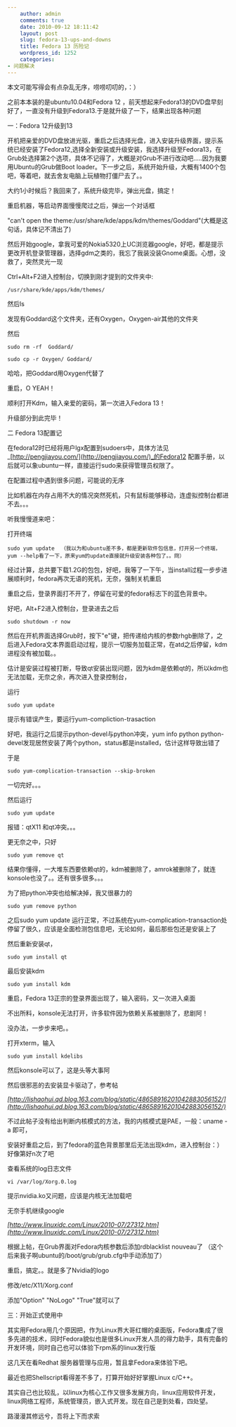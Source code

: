 ```yaml
---
    author: admin
    comments: true
    date: 2010-09-12 18:11:42
    layout: post
    slug: fedora-13-ups-and-downs
    title: Fedora 13 历险记
    wordpress_id: 1252
    categories:
- 问题解决
---
```


本文可能写得会有点杂乱无序，唠唠叨叨的，：）

之前本本装的是ubuntu10.04和Fedora 12 ，前天想起来Fedora13的DVD盘早刻好了，一直没有升级到Fedora13.于是就升级了一下，结果出现各种问题

一：Fedora 12升级到13

开机把亲爱的DVD盘放进光驱，重启之后选择光盘，进入安装升级界面，提示系统已经安装了Fedora12,选择全新安装或升级安装，我选择升级至Fedora13，在Grub处选择第2个选项，具体不记得了，大概是对Grub不进行改动吧.....因为我要用Ubuntu的Grub做Boot loader。下一步之后，系统开始升级，大概有1400个包吧，等着吧，就去舍友电脑上玩植物打僵尸去了。。

大约1小时候后？我回来了，系统升级完毕，弹出光盘，搞定！

重启机器，等启动界面慢慢爬过之后，弹出一个对话框

"can't open the theme:/usr/share/kde/apps/kdm/themes/Goddard"(大概是这句话，具体记不清出了)

然后开始google，拿我可爱的Nokia5320上UC浏览器google，好吧，都是提示更改开机登录管理器，选择gdm之类的，我忘了我装没装Gnome桌面。心想，没救了，突然灵光一现

Ctrl+Alt+F2进入控制台，切换到刚才提到的文件夹中:

    /usr/share/kde/apps/kdm/themes/ 

然后ls

发现有Goddard这个文件夹，还有Oxygen，Oxygen-air其他的文件夹

然后

    sudo rm -rf  Goddard/

    sudo cp -r Oxygen/ Goddard/

哈哈，把Goddard用Oxygen代替了

重启，O YEAH！

顺利打开Kdm，输入亲爱的密码，第一次进入Fedora 13！

升级部分到此完毕！

二 Fedora 13配置记

在fedora12时已经将用户lgx配置到sudoers中，具体方法见_[http://pengjiayou.com/](http://pengjiayou.com/)_的Fedora12 配置手册，以后就可以象ubuntu一样，直接运行sudo来获得管理员权限了。

在配置过程中遇到很多问题，可能说的无序

比如机器在内存占用不大的情况突然死机，只有鼠标能够移动，连虚拟控制台都进不去。。。

听我慢慢道来吧：

打开终端

    sudo yum update  （我以为和ubuntu差不多，都是更新软件包信息，打开另一个终端，yum --help看了一下，原来yum的update直接就升级安装各种包了。。冏）

经过计算，总共要下载1.2G的包包，好吧，我等了一下午，当install过程一步步进展顺利时，fedora再次无语的死机，无奈，强制关机重启

重启之后，登录界面打不开了，停留在可爱的fedora标志下的蓝色背景中。

好吧，Alt+F2进入控制台，登录进去之后

    sudo shutdown -r now 

然后在开机界面选择Grub时，按下"e"键，把传递给内核的参数rhgb删除了，之后进入Fedora文本界面启动过程，提示一切服务加载正常，在atd之后停留，kdm进程没有被加载。。

估计是安装过程被打断，导致qt安装出现问题，因为kdm是依赖qt的，所以kdm也无法加载，无奈之余，再次进入登录控制台，

运行

    sudo yum update 

提示有错误产生，要运行yum-compliction-trasaction 

好吧，我运行之后提示python-devel与python冲突，yum info python python-devel发现居然安装了两个python，status都是installed，估计这样导致出错了

于是

    sudo yum-complication-transaction --skip-broken

一切完好。。。

然后运行

    sudo yum update 

报错：qtX11 和qt冲突。。。

更无奈之中，只好

    sudo yum remove qt 

结果你懂得，一大堆东西要依赖qt的，kdm被删除了，amrok被删除了，就连konsole也没了。。还有很多很多。。。

为了把python冲突也给解决掉，我又很暴力的

    sudo yum remove python 

之后sudo yum update 运行正常，不过系统在yum-complication-transaction处停留了很久，应该是全面检测包信息吧，无论如何，最后那些包还是安装上了

然后重新安装qt，

    sudo yum install qt

最后安装kdm

    sudo yum install kdm 

重启，Fedora 13正宗的登录界面出现了，输入密码，又一次进入桌面

不出所料，konsole无法打开，许多软件因为依赖关系被删除了，悲剧阿！

没办法，一步步来吧。。

打开xterm，输入

    sudo yum install kdelibs 

然后konsole可以了，这是头等大事阿

然后很邪恶的去安装显卡驱动了，参考帖

_[http://lishaohui.qd.blog.163.com/blog/static/48658916201042883056152/](http://lishaohui.qd.blog.163.com/blog/static/48658916201042883056152/)_

不过此帖子没有给出判断内核模式的方法，我的内核模式是PAE，一般：uname -a 即可，

安装好重启之后，到了fedora的蓝色背景那里后无法出现kdm，进入控制台：）好像第好n次了吧

查看系统的log日志文件

    vi /var/log/Xorg.0.log

提示nvidia.ko又问题，应该是内核无法加载吧

无奈手机继续google

_[http://www.linuxidc.com/Linux/2010-07/27312.htm](http://www.linuxidc.com/Linux/2010-07/27312.htm)_

根据上帖，在Grub界面对Fedora内核参数后添加rdblacklist nouveau了 （这个后来我子啊ubuntu的/boot/grub/grub.cfg中手动添加了）

重启，搞定。。就是多了Nvidia的logo

修改/etc/X11/Xorg.conf

添加"Option" "NoLogo" "True"就可以了

三：开始正式使用中

其实用Fedora用几个原因把，作为Linux界大哥红帽的桌面版，Fedora集成了很多先进的技术，同时Fedora貌似也是很多Linux开发人员的得力助手，具有完备的开发环境，同时自己也可以体验下rpm系的linux发行版

这几天在看Redhat 服务器管理与应用，暂且拿Fedora来体验下吧。

最近也把Shellscript看得差不多了，打算开始好好掌握Linux c/C++。

其实自己也比较乱，以linux为核心工作又很多发展方向，linux应用软件开发，linux网络工程师，系统管理员，嵌入式开发。现在自己是到处看，四处望。

路漫漫其修远兮，吾将上下而求索

